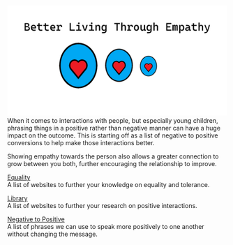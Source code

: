 ![Better Living Through Empathy](https://github.com/tgburgin/better-living-through-empathy/blob/main/images/logo.png)
When it comes to interactions with people, but especially young children, phrasing things in a positive rather than negative manner can have a huge impact on the outcome. This is starting off as a list of negative to positive conversions to help make those interactions better.

Showing empathy towards the person also allows a greater connection to grow between you both, further encouraging the relationship to improve.

[Equality](docs/equality.md)  
A list of websites to further your knowledge on equality and tolerance.  
  
[Library](docs/library.md)  
A list of websites to further your research on positive interactions.  
  
[Negative to Positive](docs/negative-to-positive.md)  
A list of phrases we can use to speak more positively to one another without changing the message.  
  